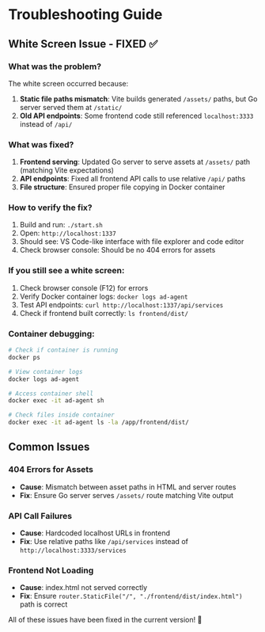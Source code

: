 # Troubleshooting Guide

## White Screen Issue - FIXED ✅

### What was the problem?
The white screen occurred because:
1. **Static file paths mismatch**: Vite builds generated `/assets/` paths, but Go server served them at `/static/`
2. **Old API endpoints**: Some frontend code still referenced `localhost:3333` instead of `/api/`

### What was fixed?
1. **Frontend serving**: Updated Go server to serve assets at `/assets/` path (matching Vite expectations)
2. **API endpoints**: Fixed all frontend API calls to use relative `/api/` paths
3. **File structure**: Ensured proper file copying in Docker container

### How to verify the fix?
1. Build and run: `./start.sh`
2. Open: `http://localhost:1337`
3. Should see: VS Code-like interface with file explorer and code editor
4. Check browser console: Should be no 404 errors for assets

### If you still see a white screen:
1. Check browser console (F12) for errors
2. Verify Docker container logs: `docker logs ad-agent`
3. Test API endpoints: `curl http://localhost:1337/api/services`
4. Check if frontend built correctly: `ls frontend/dist/`

### Container debugging:
```bash
# Check if container is running
docker ps

# View container logs
docker logs ad-agent

# Access container shell
docker exec -it ad-agent sh

# Check files inside container
docker exec -it ad-agent ls -la /app/frontend/dist/
```

## Common Issues

### 404 Errors for Assets
- **Cause**: Mismatch between asset paths in HTML and server routes
- **Fix**: Ensure Go server serves `/assets/` route matching Vite output

### API Call Failures
- **Cause**: Hardcoded localhost URLs in frontend
- **Fix**: Use relative paths like `/api/services` instead of `http://localhost:3333/services`

### Frontend Not Loading
- **Cause**: index.html not served correctly
- **Fix**: Ensure `router.StaticFile("/", "./frontend/dist/index.html")` path is correct

All of these issues have been fixed in the current version! 🎯
